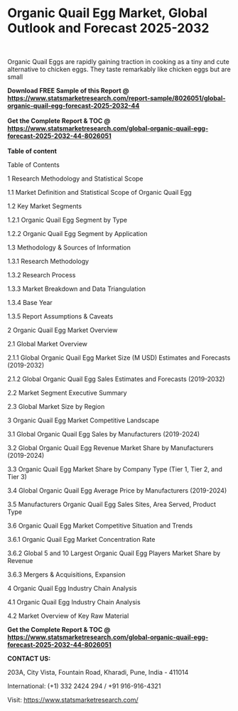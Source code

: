 <h1>Organic Quail Egg Market, Global Outlook and Forecast 2025-2032</h1><br/><p>
 
 Organic Quail Eggs are rapidly gaining traction in cooking as a tiny and cute alternative to chicken eggs. They taste remarkably like chicken eggs but are small</p><div><b>Download FREE Sample of this Report @ <a href="https://www.statsmarketresearch.com/download-free-sample/8026051/global-organic-quail-egg-forecast-2025-2032-44">https://www.statsmarketresearch.com/report-sample/8026051/global-organic-quail-egg-forecast-2025-2032-44</a></b></div><br><div><b>Get the Complete Report & TOC @ <a href="https://www.statsmarketresearch.com/global-organic-quail-egg-forecast-2025-2032-44-8026051">https://www.statsmarketresearch.com/global-organic-quail-egg-forecast-2025-2032-44-8026051</a></b></div><br><b>Table of content</b><p>Table of Contents<br />
 
 1 Research Methodology and Statistical Scope<br />
 
 1.1 Market Definition and Statistical Scope of Organic Quail Egg<br />
 
 1.2 Key Market Segments<br />
 
 1.2.1 Organic Quail Egg Segment by Type<br />
 
 1.2.2 Organic Quail Egg Segment by Application<br />
 
 1.3 Methodology & Sources of Information<br />
 
 1.3.1 Research Methodology<br />
 
 1.3.2 Research Process<br />
 
 1.3.3 Market Breakdown and Data Triangulation<br />
 
 1.3.4 Base Year<br />
 
 1.3.5 Report Assumptions & Caveats<br />
 
 2 Organic Quail Egg Market Overview<br />
 
 2.1 Global Market Overview<br />
 
 2.1.1 Global Organic Quail Egg Market Size (M USD) Estimates and Forecasts (2019-2032)<br />
 
 2.1.2 Global Organic Quail Egg Sales Estimates and Forecasts (2019-2032)<br />
 
 2.2 Market Segment Executive Summary<br />
 
 2.3 Global Market Size by Region<br />
 
 3 Organic Quail Egg Market Competitive Landscape<br />
 
 3.1 Global Organic Quail Egg Sales by Manufacturers (2019-2024)<br />
 
 3.2 Global Organic Quail Egg Revenue Market Share by Manufacturers (2019-2024)<br />
 
 3.3 Organic Quail Egg Market Share by Company Type (Tier 1, Tier 2, and Tier 3)<br />
 
 3.4 Global Organic Quail Egg Average Price by Manufacturers (2019-2024)<br />
 
 3.5 Manufacturers Organic Quail Egg Sales Sites, Area Served, Product Type<br />
 
 3.6 Organic Quail Egg Market Competitive Situation and Trends<br />
 
 3.6.1 Organic Quail Egg Market Concentration Rate<br />
 
 3.6.2 Global 5 and 10 Largest Organic Quail Egg Players Market Share by Revenue<br />
 
 3.6.3 Mergers & Acquisitions, Expansion<br />
 
 4 Organic Quail Egg Industry Chain Analysis<br />
 
 4.1 Organic Quail Egg Industry Chain Analysis<br />
 
 4.2 Market Overview of Key Raw Material<br><div><b>Get the Complete Report & TOC @ <a href="https://www.statsmarketresearch.com/global-organic-quail-egg-forecast-2025-2032-44-8026051">https://www.statsmarketresearch.com/global-organic-quail-egg-forecast-2025-2032-44-8026051</a></b></div></p>
 
 <b>CONTACT US:</b><br>
 
 203A, City Vista, Fountain Road, Kharadi, Pune, India - 411014 <br>
 
 International: (+1) 332 2424 294 / +91 916-916-4321<br>
 
 Visit: <a href="https://www.statsmarketresearch.com/">https://www.statsmarketresearch.com/</a>
 
 <br>